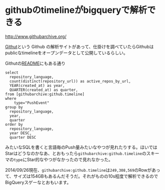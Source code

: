 # githubのtimelineがbigqueryで解析できる
http://www.githubarchive.org/

[Githut](http://githut.info/)という Github の解析サイトがあって、仕掛けを調べていたらGithubはpublicなtimelineをオープンデータとして公開しているらしい。

Githutの[README](https://github.com/littleark/githut/blob/da6e8e89c33c3eb93b106b1c0d45d5681efb2da5/README.md)にもある通り

```
select
  repository_language,
  count(distinct(repository_url)) as active_repos_by_url,
  YEAR(created_at) as year,
  QUARTER(created_at) as quarter,
from [githubarchive:github.timeline]
where
    type="PushEvent"
group by
  repository_language,
  year,
  quarter
order by
  repository_language,
  year DESC,
  quarter DESC
```

みたいなSQLを書くと言語毎のPush量みたいなやつが見れたりする。ほいではStarはどうなのかなあ、とおもったら`githubarchive:github.timeline`のスキーマの`type`にStar的なやつがなかったので見れなかった。

2014/09/26現在、`githubarchive:github.timeline`は`249,308,569`のRowがあって、サイズは154GBもあるんだそうだ。それがものの10s程度で解析できるのでBigQueryスゲーなとおもいます。
